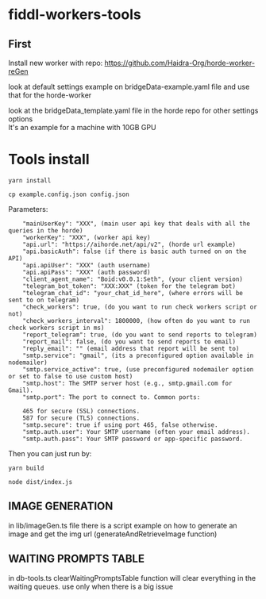 # fiddl-workers-tools
## First
Install new worker with repo: https://github.com/Haidra-Org/horde-worker-reGen

look at default settings example on bridgeData-example.yaml file and use that for the horde-worker


look at the bridgeData_template.yaml file in the horde repo for other settings options  
It's an example for a machine with 10GB GPU

# Tools install
```
yarn install
```

```
cp example.config.json config.json
```
Parameters:
```
    "mainUserKey": "XXX", (main user api key that deals with all the queries in the horde)
    "workerKey": "XXX", (worker api key)
    "api.url": "https://aihorde.net/api/v2", (horde url example)
    "api.basicAuth": false (if there is basic auth turned on on the API)
    "api.apiUser": "XXX" (auth username)
    "api.apiPass": "XXX" (auth password)
    "client_agent_name": "Boid:v0.0.1:Seth", (your client version)
    "telegram_bot_token": "XXX:XXX" (token for the telegram bot)
    "telegram_chat_id": "your_chat_id_here", (where errors will be sent to on telegram)
    "check_workers": true, (do you want to run check workers script or not)
    "check_workers_interval": 1800000, (how often do you want to run check workers script in ms)
    "report_telegram": true, (do you want to send reports to telegram)
    "report_mail": false, (do you want to send reports to email)
    "reply_email": "" (email address that report will be sent to)
    "smtp.service": "gmail", (its a preconfigured option available in nodemailer)
    "smtp.service_active": true, (use preconfigured nodemailer option or set to false to use custom host)
    "smtp.host": The SMTP server host (e.g., smtp.gmail.com for Gmail).
    "smtp.port": The port to connect to. Common ports:  
    
    465 for secure (SSL) connections.
    587 for secure (TLS) connections.
    "smtp.secure": true if using port 465, false otherwise.
    "smtp.auth.user": Your SMTP username (often your email address).
    "smtp.auth.pass": Your SMTP password or app-specific password.
```

Then you can just run by:
```
yarn build

node dist/index.js 
```

## IMAGE GENERATION
in lib/imageGen.ts file there is a script example on how to generate an image and get the img url (generateAndRetrieveImage function)

## WAITING PROMPTS TABLE
in db-tools.ts clearWaitingPromptsTable function will clear everything in the waiting queues. use only when there is a big issue